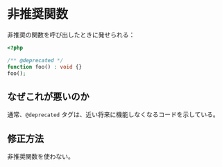 # 非推奨関数

非推奨の関数を呼び出したときに発せられる：

```php
<?php

/** @deprecated */
function foo() : void {}
foo();
```

## なぜこれが悪いのか

通常、`@deprecated` タグは、近い将来に機能しなくなるコードを示している。

## 修正方法

非推奨関数を使わない。
